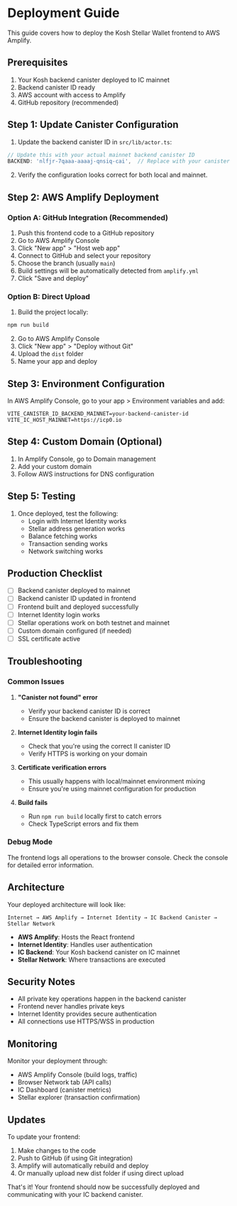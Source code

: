 # Deployment Guide

This guide covers how to deploy the Kosh Stellar Wallet frontend to AWS Amplify.

## Prerequisites

1. Your Kosh backend canister deployed to IC mainnet
2. Backend canister ID ready
3. AWS account with access to Amplify
4. GitHub repository (recommended)

## Step 1: Update Canister Configuration

1. Update the backend canister ID in `src/lib/actor.ts`:
```typescript
// Update this with your actual mainnet backend canister ID
BACKEND: 'nlfjr-7qaaa-aaaaj-qnsiq-cai',  // Replace with your canister ID
```

2. Verify the configuration looks correct for both local and mainnet.

## Step 2: AWS Amplify Deployment

### Option A: GitHub Integration (Recommended)

1. Push this frontend code to a GitHub repository
2. Go to AWS Amplify Console
3. Click "New app" > "Host web app"
4. Connect to GitHub and select your repository
5. Choose the branch (usually `main`)
6. Build settings will be automatically detected from `amplify.yml`
7. Click "Save and deploy"

### Option B: Direct Upload

1. Build the project locally:
```bash
npm run build
```

2. Go to AWS Amplify Console
3. Click "New app" > "Deploy without Git"
4. Upload the `dist` folder
5. Name your app and deploy

## Step 3: Environment Configuration

In AWS Amplify Console, go to your app > Environment variables and add:

```
VITE_CANISTER_ID_BACKEND_MAINNET=your-backend-canister-id
VITE_IC_HOST_MAINNET=https://icp0.io
```

## Step 4: Custom Domain (Optional)

1. In Amplify Console, go to Domain management
2. Add your custom domain
3. Follow AWS instructions for DNS configuration

## Step 5: Testing

1. Once deployed, test the following:
   - Login with Internet Identity works
   - Stellar address generation works
   - Balance fetching works
   - Transaction sending works
   - Network switching works

## Production Checklist

- [ ] Backend canister deployed to mainnet
- [ ] Backend canister ID updated in frontend
- [ ] Frontend built and deployed successfully
- [ ] Internet Identity login works
- [ ] Stellar operations work on both testnet and mainnet
- [ ] Custom domain configured (if needed)
- [ ] SSL certificate active

## Troubleshooting

### Common Issues

1. **"Canister not found" error**
   - Verify your backend canister ID is correct
   - Ensure the backend canister is deployed to mainnet

2. **Internet Identity login fails**
   - Check that you're using the correct II canister ID
   - Verify HTTPS is working on your domain

3. **Certificate verification errors**
   - This usually happens with local/mainnet environment mixing
   - Ensure you're using mainnet configuration for production

4. **Build fails**
   - Run `npm run build` locally first to catch errors
   - Check TypeScript errors and fix them

### Debug Mode

The frontend logs all operations to the browser console. Check the console for detailed error information.

## Architecture

Your deployed architecture will look like:

```
Internet → AWS Amplify → Internet Identity → IC Backend Canister → Stellar Network
```

- **AWS Amplify**: Hosts the React frontend
- **Internet Identity**: Handles user authentication  
- **IC Backend**: Your Kosh backend canister on IC mainnet
- **Stellar Network**: Where transactions are executed

## Security Notes

- All private key operations happen in the backend canister
- Frontend never handles private keys
- Internet Identity provides secure authentication
- All connections use HTTPS/WSS in production

## Monitoring

Monitor your deployment through:
- AWS Amplify Console (build logs, traffic)
- Browser Network tab (API calls)
- IC Dashboard (canister metrics)
- Stellar explorer (transaction confirmation)

## Updates

To update your frontend:
1. Make changes to the code
2. Push to GitHub (if using Git integration)
3. Amplify will automatically rebuild and deploy
4. Or manually upload new dist folder if using direct upload

That's it! Your frontend should now be successfully deployed and communicating with your IC backend canister.